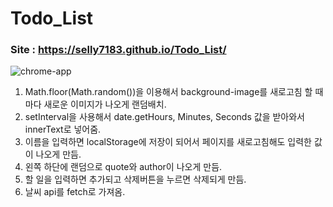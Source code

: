 # Todo_List
### Site : https://selly7183.github.io/Todo_List/
![chrome-app](https://user-images.githubusercontent.com/88068412/210566304-07d72676-803d-4bb2-9717-65dd4bf6bc30.png)

1. Math.floor(Math.random())을 이용해서 background-image를 새로고침 할 때마다 새로운 이미지가 나오게 랜덤배치.
2. setInterval을 사용해서 date.getHours, Minutes, Seconds 값을 받아와서 innerText로 넣어줌.
3. 이름을 입력하면 localStorage에 저장이 되어서 페이지를 새로고침해도 입력한 값이 나오게 만듬.
4. 왼쪽 하단에 랜덤으로 quote와 author이 나오게 만듬.
5. 할 일을 입력하면 추가되고 삭제버튼을 누르면 삭제되게 만듬.
6. 날씨 api를  fetch로 가져옴.
